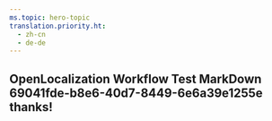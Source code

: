 ```yaml
---
ms.topic: hero-topic
translation.priority.ht: 
  - zh-cn
  - de-de
---
```

## OpenLocalization Workflow Test MarkDown 69041fde-b8e6-40d7-8449-6e6a39e1255e thanks!
